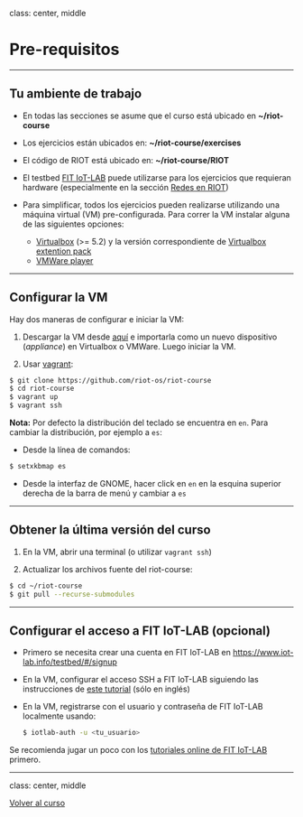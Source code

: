 class: center, middle

# Pre-requisitos

---

## Tu ambiente de trabajo

- En todas las secciones se asume que el curso está ubicado en **~/riot-course**

- Los ejercicios están ubicados en: **~/riot-course/exercises**

- El código de RIOT está ubicado en: **~/riot-course/RIOT**

- El testbed [FIT IoT-LAB](https://www.iot-lab.info) puede utilizarse para
  los ejercicios que requieran hardware (especialmente en la sección
  [Redes en RIOT](https://riot-os.github.io/riot-course/slides/04-networking-in-riot))

- Para simplificar, todos los ejercicios pueden realizarse utilizando una
  máquina virtual (VM) pre-configurada. Para correr la VM instalar alguna de
  las siguientes opciones:
  - [Virtualbox](https://www.virtualbox.org/) (>= 5.2) y la versión
    correspondiente de
    [Virtualbox extention pack](https://www.virtualbox.org/wiki/Downloads)
  - [VMWare player](https://www.vmware.com/products/workstation-player.html)

---

## Configurar la VM

Hay dos maneras de configurar e iniciar la VM:

1. Descargar la VM desde [aquí](http://demo-fit.saclay.inria.fr/vms/RIOT-VM.ova)
   e importarla como un nuevo dispositivo (_appliance_) en Virtualbox o VMWare.
   Luego iniciar la VM.

2. Usar [vagrant](https://www.vagrantup.com/):
  ```sh
  $ git clone https://github.com/riot-os/riot-course
  $ cd riot-course
  $ vagrant up
  $ vagrant ssh
  ```

**Nota:** Por defecto la distribución del teclado se encuentra en `en`. Para
cambiar la distribución, por ejemplo a `es`:
- Desde la línea de comandos:
```sh
$ setxkbmap es
```
- Desde la interfaz de GNOME, hacer click en `en` en la esquina superior derecha
de la barra de menú y cambiar a `es`

---

## Obtener la última versión del curso

1. En la VM, abrir una terminal (o utilizar `vagrant ssh`)

2. Actualizar los archivos fuente del riot-course:
```sh
$ cd ~/riot-course
$ git pull --recurse-submodules
```

---

## Configurar el acceso a FIT IoT-LAB (opcional)

- Primero se necesita crear una cuenta en FIT IoT-LAB en
  <a href=https://www.iot-lab.info/testbed/#/signup>
  https://www.iot-lab.info/testbed/#/signup</a>

- En la VM, configurar el acceso SSH a FIT IoT-LAB siguiendo las instrucciones
  de [este tutorial](https://www.iot-lab.info/tutorials/ssh-access/) (sólo en
  inglés)

- En la VM, registrarse con el usuario y contraseña de FIT IoT-LAB localmente
  usando:
  ```sh
  $ iotlab-auth -u <tu_usuario>
  ```

Se recomienda jugar un poco con los
[tutoriales online de FIT IoT-LAB](https://www.iot-lab.info/tutorials/) primero.

---

class: center, middle

[Volver al curso](https://github.com/riot-os/riot-course#content-of-the-course)